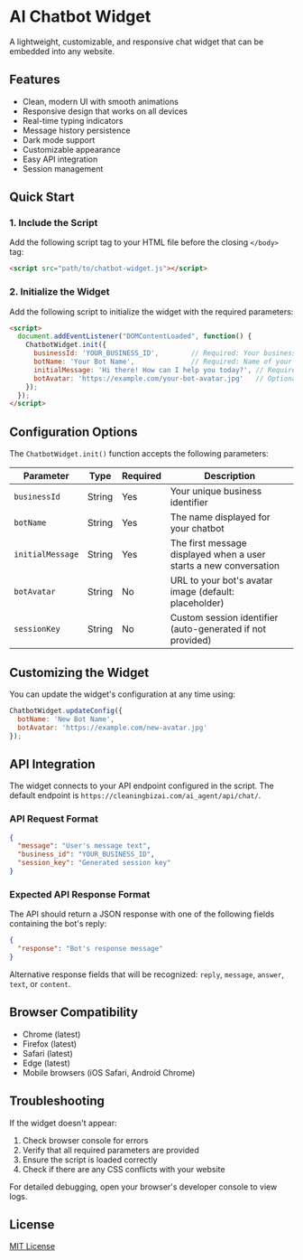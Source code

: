 # AI Chatbot Widget

A lightweight, customizable, and responsive chat widget that can be embedded into any website.

## Features

- Clean, modern UI with smooth animations
- Responsive design that works on all devices
- Real-time typing indicators
- Message history persistence
- Dark mode support
- Customizable appearance
- Easy API integration
- Session management

## Quick Start

### 1. Include the Script

Add the following script tag to your HTML file before the closing `</body>` tag:

```html
<script src="path/to/chatbot-widget.js"></script>
```

### 2. Initialize the Widget

Add the following script to initialize the widget with the required parameters:

```html
<script>
  document.addEventListener("DOMContentLoaded", function() {
    ChatbotWidget.init({
      businessId: 'YOUR_BUSINESS_ID',        // Required: Your business ID
      botName: 'Your Bot Name',              // Required: Name of your chatbot assistant
      initialMessage: 'Hi there! How can I help you today?', // Required: First message shown to users
      botAvatar: 'https://example.com/your-bot-avatar.jpg'   // Optional: URL to bot's avatar image
    });
  });
</script>
```

## Configuration Options

The `ChatbotWidget.init()` function accepts the following parameters:

| Parameter | Type | Required | Description |
|-----------|------|----------|-------------|
| `businessId` | String | Yes | Your unique business identifier |
| `botName` | String | Yes | The name displayed for your chatbot |
| `initialMessage` | String | Yes | The first message displayed when a user starts a new conversation |
| `botAvatar` | String | No | URL to your bot's avatar image (default: placeholder) |
| `sessionKey` | String | No | Custom session identifier (auto-generated if not provided) |

## Customizing the Widget

You can update the widget's configuration at any time using:

```javascript
ChatbotWidget.updateConfig({
  botName: 'New Bot Name',
  botAvatar: 'https://example.com/new-avatar.jpg'
});
```

## API Integration

The widget connects to your API endpoint configured in the script. The default endpoint is `https://cleaningbizai.com/ai_agent/api/chat/`.

### API Request Format

```json
{
  "message": "User's message text",
  "business_id": "YOUR_BUSINESS_ID",
  "session_key": "Generated session key"
}
```

### Expected API Response Format

The API should return a JSON response with one of the following fields containing the bot's reply:

```json
{
  "response": "Bot's response message"
}
```

Alternative response fields that will be recognized: `reply`, `message`, `answer`, `text`, or `content`.

## Browser Compatibility

- Chrome (latest)
- Firefox (latest)
- Safari (latest)
- Edge (latest)
- Mobile browsers (iOS Safari, Android Chrome)

## Troubleshooting

If the widget doesn't appear:

1. Check browser console for errors
2. Verify that all required parameters are provided
3. Ensure the script is loaded correctly
4. Check if there are any CSS conflicts with your website

For detailed debugging, open your browser's developer console to view logs.

## License

[MIT License](LICENSE) 
